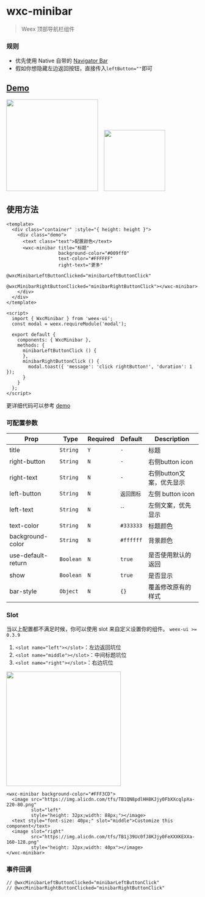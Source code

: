 # wxc-minibar 

> Weex 顶部导航栏组件

### 规则
- 优先使用 Native 自带的 [Navigator Bar](https://developer.apple.com/documentation/uikit/uinavigationbar)
- 假如你想隐藏左边返回按钮，直接传入`leftButton=""`即可

## [Demo](https://h5.m.taobao.com/trip/wxc-minibar/index.html?_wx_tpl=https%3A%2F%2Fh5.m.taobao.com%2Ftrip%2Fwxc-minibar%2Fdemo%2Findex.native-min.js)
<img src="https://img.alicdn.com/tfs/TB1IK_TfxPI8KJjSspfXXcCFXXa-750-1334.jpg" width="240"/>&nbsp;&nbsp;&nbsp;&nbsp;<img src="https://img.alicdn.com/tfs/TB1EJY_SpXXXXcmXpXXXXXXXXXX-200-200.png" width="160"/>

## 使用方法

```vue
<template>
  <div class="container" :style="{ height: height }">
    <div class="demo">
      <text class="text">配置颜色</text>
      <wxc-minibar title="标题"
                   background-color="#009ff0"
                   text-color="#FFFFFF"
                   right-text="更多"
                   @wxcMinibarLeftButtonClicked="minibarLeftButtonClick"
                   @wxcMinibarRightButtonClicked="minibarRightButtonClick"></wxc-minibar>
    </div>
  </div>
</template>

<script>
  import { WxcMinibar } from 'weex-ui';
  const modal = weex.requireModule('modal');

  export default {
    components: { WxcMinibar },
    methods: {
      minibarLeftButtonClick () {
      },
      minibarRightButtonClick () {
        modal.toast({ 'message': 'click rightButton!', 'duration': 1 });
      }
    }
  };
</script>
```

更详细代码可以参考 [demo](https://github.com/apache/incubator-weex-ui/blob/master/example/minibar/index.vue)


### 可配置参数

| Prop | Type | Required | Default | Description |
|-------------|------------|--------|-----|-----|
| title | `String` |`Y`| `-` | 标题 |
| right-button | `String` |`N`| `-` | 右侧button icon |
| right-text | `String` |`N`| `-` | 右侧button文案，优先显示|
| left-button | `String` |`N`| `返回图标` |  左侧 button icon|
| left-text | `String` |`N`| `` |  左侧文案，优先显示|
| text-color | `String` |`N`| `#333333` | 标题颜色 |
| background-color | `String` |`N`| `#ffffff` | 背景颜色 |
| use-default-return | `Boolean` |`N`| `true` | 是否使用默认的返回 |
| show | `Boolean` | `N` |`true`| 是否显示 |
| bar-style | `Object` | `N`|`{}` | 覆盖修改原有的样式 |

### Slot
当以上配置都不满足时候，你可以使用 slot 来自定义设置你的组件。   `weex-ui >= 0.3.9`

1. `<slot name="left"></slot>`：左边返回坑位
2. `<slot name="middle"></slot>`：中间标题坑位
3. `<slot name="right"></slot>`：右边坑位

<img src="https://img.alicdn.com/tfs/TB1nwLviZrI8KJjy0FhXXbfnpXa-752-114.png" width="300"/>

```
<wxc-minibar background-color="#FFF3CD">
  <image src="https://img.alicdn.com/tfs/TB1QN8pdlHH8KJjy0FbXXcqlpXa-220-80.png"
         slot="left"
         style="height: 32px;width: 88px;"></image>
  <text style="font-size: 40px;" slot="middle">Customize this component</text>
  <image slot="right"
         src="https://img.alicdn.com/tfs/TB1j39Uc0fJ8KJjy0FeXXXKEXXa-160-128.png"
         style="height: 32px;width: 40px"></image>
</wxc-minibar>
```

### 事件回调

```
// @wxcMinibarLeftButtonClicked="minibarLeftButtonClick"
// @wxcMinibarRightButtonClicked="minibarRightButtonClick"
```

